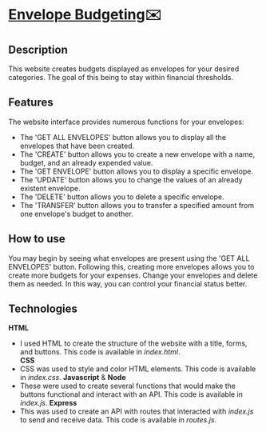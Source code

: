 # [Envelope Budgeting](https://htmlpreview.github.io/?https://github.com/rayyansarkhot/BudgetingSite/blob/main/index.html)✉️

## Description

This website creates budgets displayed as envelopes for your desired categories. The goal of this being to stay within financial thresholds.

## Features

The website interface provides numerous functions for your envelopes:
- The 'GET ALL ENVELOPES' button allows you to display all the envelopes that have been created.
- The 'CREATE' button allows you to create a new envelope with a name, budget, and an already expended value.
- The 'GET ENVELOPE' button allows you to display a specific envelope.
- The 'UPDATE' button allows you to change the values of an already existent envelope.
- The 'DELETE' button allows you to delete a specific envelope.
- The 'TRANSFER' button allows you to transfer a specified amount from one envelope's budget to another.

## How to use

You may begin by seeing what envelopes are present using the 'GET ALL ENVELOPES' button. Following this, creating more envelopes allows you to create more budgets for your expenses. Change your envelopes and delete them as needed. In this way, you can control your financial status better.

## Technologies

**HTML**
- I used HTML to create the structure of the website with a title, forms, and buttons. This code is available in *index.html*.  
**CSS** 
- CSS was used to style and color HTML elements. This code is available in *index.css*.
**Javascript** & **Node** 
- These were used to create several functions that would make the buttons functional and interact with an API. This code is available in *index.js*.
**Express** 
- This was used to create an API with routes that interacted with *index.js* to send and receive data. This code is available in *routes.js*.
